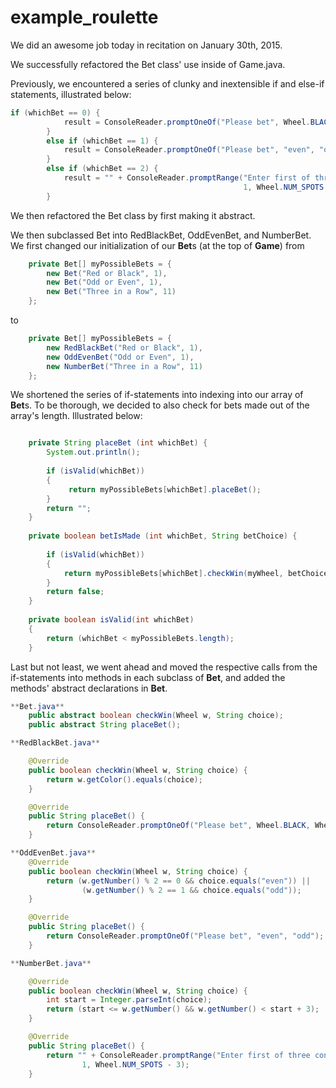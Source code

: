 # example_roulette

We did an awesome job today in recitation on January 30th, 2015.

We successfully refactored the Bet class' use inside of Game.java.

Previously, we encountered a series of clunky and inextensible if and else-if statements, illustrated below:
```java
if (whichBet == 0) {
            result = ConsoleReader.promptOneOf("Please bet", Wheel.BLACK, Wheel.RED);
        }
        else if (whichBet == 1) {
            result = ConsoleReader.promptOneOf("Please bet", "even", "odd");
        }
        else if (whichBet == 2) {
            result = "" + ConsoleReader.promptRange("Enter first of three consecutive numbers",
                                                    1, Wheel.NUM_SPOTS - 3);
        }
```

We then refactored the Bet class by first making it abstract. 

We then subclassed Bet into RedBlackBet, OddEvenBet, and NumberBet. We first changed our initialization of our **Bet**s (at the top of **Game**) from 

```java
    private Bet[] myPossibleBets = { 
        new Bet("Red or Black", 1),
        new Bet("Odd or Even", 1),
        new Bet("Three in a Row", 11)
    };
```

to 

```java
    private Bet[] myPossibleBets = { 
        new RedBlackBet("Red or Black", 1),
        new OddEvenBet("Odd or Even", 1),
        new NumberBet("Three in a Row", 11)
    };
```

We shortened the series of if-statements into indexing into our array of **Bet**s. To be thorough, we decided to also check for bets made out of the array's length. Illustrated below:

```java

    private String placeBet (int whichBet) {
        System.out.println();
        
        if (isValid(whichBet))
    	{
        	 return myPossibleBets[whichBet].placeBet();
    	}
    	return "";     
    }
    
    private boolean betIsMade (int whichBet, String betChoice) {
    	
    	if (isValid(whichBet))
    	{
    		return myPossibleBets[whichBet].checkWin(myWheel, betChoice);
    	}
    	return false;
    }
    
    private boolean isValid(int whichBet)
    {
    	return (whichBet < myPossibleBets.length);
    }
```

Last but not least, we went ahead and moved the respective calls from the if-statements into methods in each subclass of **Bet**, and added the methods' abstract declarations in **Bet**.

```java
**Bet.java**
    public abstract boolean checkWin(Wheel w, String choice);
    public abstract String placeBet();

```

```java
**RedBlackBet.java**

	@Override
	public boolean checkWin(Wheel w, String choice) {
		return w.getColor().equals(choice);
	}

	@Override
	public String placeBet() {
		return ConsoleReader.promptOneOf("Please bet", Wheel.BLACK, Wheel.RED);
	}

```

```java
**OddEvenBet.java**
	@Override
	public boolean checkWin(Wheel w, String choice) {
		return (w.getNumber() % 2 == 0 && choice.equals("even")) ||
                (w.getNumber() % 2 == 1 && choice.equals("odd"));
	}

	@Override
	public String placeBet() {
		return ConsoleReader.promptOneOf("Please bet", "even", "odd");
	}

```

```java
**NumberBet.java**

	@Override
	public boolean checkWin(Wheel w, String choice) {
		int start = Integer.parseInt(choice);
		return (start <= w.getNumber() && w.getNumber() < start + 3);
	}

	@Override
	public String placeBet() {
		return "" + ConsoleReader.promptRange("Enter first of three consecutive numbers",
                1, Wheel.NUM_SPOTS - 3);
	}

```


